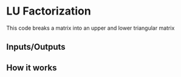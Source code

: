 # LU Factorization
This code breaks a matrix into an upper and lower triangular matrix
## Inputs/Outputs

## How it works
